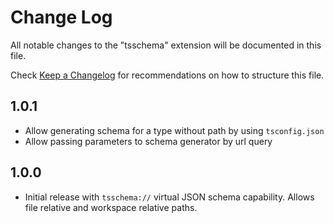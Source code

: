 # Change Log

All notable changes to the "tsschema" extension will be documented in this file.

Check [Keep a Changelog](http://keepachangelog.com/) for recommendations on how to structure this file.

## 1.0.1

- Allow generating schema for a type without path by using `tsconfig.json`
- Allow passing parameters to schema generator by url query

## 1.0.0

- Initial release with `tsschema://` virtual JSON schema capability. Allows file relative and workspace relative paths.

